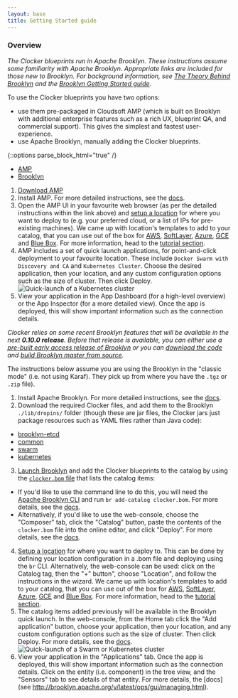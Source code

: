 ```yaml
---
layout: base
title: Getting Started guide
---
```


### Overview

*The Clocker blueprints run in Apache Brooklyn. These instructions assume some familiarity with Apache Brooklyn. Appropriate links are included for those new to Brooklyn. For background information, see [The Theory Behind Brooklyn](http://brooklyn.apache.org/learnmore/theory.html) and the [Brooklyn Getting Started guide](http://brooklyn.apache.org/v/latest/start/).*

To use the Clocker blueprints you have two options:

* use them pre-packaged in Cloudsoft AMP (which is built on Brooklyn with additional enterprise features such as a rich UX, blueprint QA, and commercial support). This gives the simplest and fastest user-experience.
* use Apache Brooklyn, manually adding the Clocker blueprints.

{::options parse_block_html="true" /}

<ul class="nav nav-tabs">
    <li class="active amp-tab"><a data-target="#amp, .amp-tab" data-toggle="tab" href="#">AMP</a></li>
    <li class="brooklyn-tab"><a data-target="#brooklyn, .brooklyn-tab" data-toggle="tab" href="#">Brooklyn</a></li>
</ul>

<div class="tab-content">
<div id="amp" class="tab-pane fade in active">

1. [Download AMP](http://www.cloudsoft.io/amp-container-service-early-access)
2. Install AMP. For more detailed instructions, see the [docs](http://docs.cloudsoft.io/tutorials/tutorial-get-amp-running.html#install-cloudsoft-amp).
3. Open the AMP UI in your favourite web browser (as per the detailed instructions within the link above) and [setup a location](http://docs.cloudsoft.io/tutorials/tutorial-get-amp-running.html#add-a-location) for where you want to deploy to (e.g. your preferred cloud, or a list of IPs for pre-existing machines). We came up with location's templates to add to your catalog, that you can use out of the box for [AWS](locations/aws-example-location.bom), [SoftLayer](locations/sl-example-location.bom), [Azure](locations/azure-example-location.bom), [GCE](locations/gce-example-location.bom) and [Blue Box](locations/bb-example-location.bom). For more information, head to the [tutorial section](swarm-cluster.html#setup-a-cloud-location).
4. AMP includes a set of quick launch applications, for point-and-click deployment to your favourite location. These include `Docker Swarm with Discovery and CA` and `Kubernetes Cluster`. Choose the desired application, then your location, and any custom configuration options such as the size of cluster. Then click Deploy.
  ![Quick-launch of a Kubernetes cluster]({{site.baseurl}}/assets/images/quick-launch-amp-kubernetes.png)
5. View your application in the App Dashboard (for a high-level overview) or the App Inspector (for a more detailed view). Once the app is deployed, this will show important information such as the connection details.

</div>
<div id="brooklyn" class="tab-pane fade">

*Clocker relies on some recent Brooklyn features that will be available in the next **0.10.0 release**. Before that release is available, you can either use a [pre-built early access release of Brooklyn](http://download.cloudsoft.io/brooklyn/0.10.0-20160930.1659/brooklyn-dist-0.10.0-20160930.1659-dist.tar.gz) or you can [download the code](http://brooklyn.apache.org/developers/code/) and [build Brooklyn master from source](http://brooklyn.apache.org/v/latest/dev/env/maven-build.html).*

The instructions below assume you are using the Brooklyn in the "classic mode" (i.e. not using Karaf). They pick up from where you have the `.tgz` or `.zip` file).

1. Install Apache Brooklyn. For more detailed instructions, see the [docs](http://brooklyn.apache.org/v/latest/start/running.html#install-apache-brooklyn).
2. Download the required Clocker files, and add them to the Brooklyn `./lib/dropins/` folder (though these are jar files, the Clocker jars just package resources such as YAML files rather than Java code):
 * [brooklyn-etcd](https://oss.sonatype.org/service/local/artifact/maven/redirect?r=snapshots&g=io.brooklyn.etcd&a=brooklyn-etcd&v=2.3.0-SNAPSHOT)
 * [common](https://oss.sonatype.org/service/local/artifact/maven/redirect?r=releases&g=io.brooklyn.clocker&a=common&v=2.0.0)
 * [swarm](https://oss.sonatype.org/service/local/artifact/maven/redirect?r=releases&g=io.brooklyn.clocker&a=swarm&v=2.0.0)
 * [kubernetes](https://oss.sonatype.org/service/local/artifact/maven/redirect?r=releases&g=io.brooklyn.clocker&a=kubernetes&v=2.0.0)
3. [Launch Brooklyn](https://brooklyn.apache.org/v/latest/start/running.html) and add the Clocker blueprints to the catalog by using the [`clocker.bom` file](../clocker.bom) that lists the catalog items:
 * If you'd like to use the command line to do this, you will need the [Apache Brooklyn CLI](https://brooklyn.apache.org/v/latest/ops/cli/index.html) and run `br add-catalog clocker.bom`. For more details, see the [docs](http://brooklyn.apache.org/v/latest/ops/cli/index.html).
 * Alternatively, if you'd like to use the web-console, choose the "Composer" tab, click the "Catalog" button, paste the contents of the `clocker.bom` file into the online editor, and click "Deploy". For more details, see the [docs](http://brooklyn.apache.org/v/latest/ops/catalog/).
4. [Setup a location](http://brooklyn.apache.org/v/latest/ops/locations/) for where you want to deploy to. This can be done by defining your location configuration in a .bom file and deploying using the `br` CLI. Alternatively, the web-console can be used: click on the Catalog tag, then the "+" button", choose "Location", and follow the instructions in the wizard. We came up with location's templates to add to your catalog, that you can use out of the box for [AWS](locations/aws-example-location.bom), [SoftLayer](locations/sl-example-location.bom), [Azure](locations/azure-example-location.bom), [GCE](locations/gce-example-location.bom) and [Blue Box](locations/bb-example-location.bom). For more information, head to the [tutorial section](swarm-cluster.html#setup-a-cloud-location).
5. The catalog items added previously will be available in the Brooklyn quick launch. In the web-console, from the Home tab click the "Add application" button, choose your application, then your location, and any custom configuration options such as the size of cluster. Then click Deploy. For more details, see the [docs](http://brooklyn.apache.org/v/latest/ops/gui/blueprints.html#launching-from-the-catalog).
  ![Quick-launch of a Swarm or Kubernetes cluster]({{site.baseurl}}/assets/images/quick-launch-brooklyn.png)
6. View your application in the "Applications" tab. Once the app is deployed, this will show important information such as the connection details. Click on the entity (i.e. component) in the tree view, and the "Sensors" tab to see details of that entity. For more details, the [docs](see http://brooklyn.apache.org/v/latest/ops/gui/managing.html).

</div>
</div>
